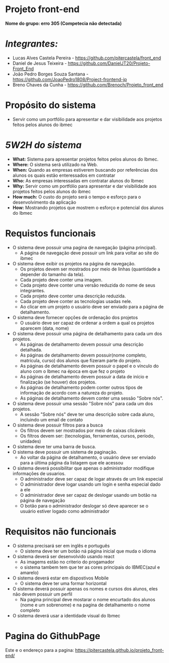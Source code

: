 # Projeto front-end

**Nome do grupo: erro 305 (Competecia não detectada)**
 # ***Integrantes:***
- Lucas Alves Castela Pereira - https://github.com/pitercastela/front_end
- Daniel de Jesus Teixeira - https://github.com/DanielJT20/Projeto-Front_End
- João Pedro Borges Souza Santana - https://github.com/JoaoPedro1808/Project-frontend-jp
- Breno Chaves da Cunha - https://github.com/Brenoch/Projeto_front_end


# **Propósito do sistema**

- Servir como um portfólio para apresentar e dar visibilidade aos projetos feitos pelos alunos do ibmec

# *5W2H do sistema*

- **What:** Sistema para apresentar projetos feitos pelos alunos do Ibmec.
- **Where:** O sistema será utilizado na Web.
- **When:** Quando as empresas estiverem buscando por referências dos alunos os quais estão enteressados em contratar
- **Who:** As empresas interessadas em contratar alunos do Ibmec
- **Why:** Servir como um portfólio para apresentar e dar visibilidade aos projetos feitos pelos alunos do ibmec
- **How much:** O custo do projeto será o tempo e esforço para o desenvolvimento da aplicação
- **How:** Mostrando projetos que mostrem o esforço e potencial dos alunos do Ibmec

#  **Requistos funcionais**

- O sistema deve possuir uma pagina de navegação (página principal).
  - A página de navegação deve possuir um link para voltar ao site do ibmec
- O sistema deve exibir os projetos na página de navegação.
  - Os projetos devem ser mostrados por meio de linhas (quantidade a depender do tamanho da tela).
  - Cada projeto deve conter uma imagem.
  - Cada projeto deve conter uma versão reduzida do nome de seus integrantes.
  - Cada projeto deve conter uma descrição reduzida.
  - Cada projeto deve conter as tecnologias usadas nele.
  - Ao clicar em um projeto o usuário deve ser enviado para a página de detalhamento.
- O sistema deve fornecer opções de ordenação dos projetos
  - O usuário deve ser capaz de ordenar a ordem a qual os projetos aparecem (data, nome)
- O sistema deve possuir uma página de detalhamento para cada um dos projetos.
  - As páginas de detalhamento devem possuir uma descrição detalhada.
  - As páginas de detalhamento devem possuir(nome completo, matrícula, curso) dos alunos que fizeram parte do projeto.
  - As páginas de detalhamento devem possuir o papel e o vínculo do aluno com o Ibmec na época em que fez o projeto
  - As páginas de detalhamento devem possuir a data de início e finalização (se houver) dos projetos.
  - As páginas de detalhamento podem conter outros tipos de informação de acordo com a natureza do projeto.
  - As páginas de detalhamento devem conter uma sessão "Sobre nós".
- O sistema deve possuir uma sessão "Sobre nós" para cada um dos projetos.
  - A sessão "Sobre nós" deve ter uma descrição sobre cada aluno, incluindo um email de contato
- O sistema deve possuir filtros para a busca
  - Os filtros devem ser mostrados por meio de caixas clicáveis
  - Os filtros devem ser: (tecnologias, ferramentas, cursos, período, unidades)
- O sistema deve ter uma barra de busca.
- O sistema deve possuir um sistema de paginação.
  - Ao voltar da página de detalhamento, o usuário deve ser enviado para a última página da listagem que ele acessou
- O sistema deverá possibilitar que apenas o administrador modifique informações de usuarios.
  - O administrador deve ser capaz de logar através de um link especial
  - O administrador deve logar usando um login e senha especial dado a ele
  - O administrador deve ser capaz de deslogar usando um botão na página de navegação
  - O botão para o administrador deslogar só deve aparecer se o usuário estiver logado como administrador

#  **Requisitos não funcionais**
- O sistema precisará ser em inglês e português
  - O sistema deve ter um botão ná página inicial que muda o idioma
- O sistema deverá ser desenvolvido usando react
  - As imagems estão no criterio do progamador
  - o sistema tambem tem que ter as cores principais do IBMEC(azul e amarelo)
- O sistema deverá estar em dispostivos Mobile
  - O sistema deve ter uma formar horizontal
- O sistema deverá possuir apenas os nomes e cursos dos alunos, eles não devem possuir um perfil
  - Na pagina principal deve mostarar o nome encurtado dos alunos (nome e um sobrenome) e na pagina de detalhamento o nome completo
- O sistema deverá usar a identidade visual do Ibmec

# **Pagina do GithubPage**

Este e o endereço para a pagina: https://pitercastela.github.io/projeto_front-end/ 


